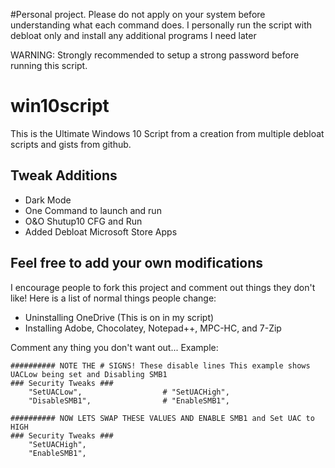 #Personal project. Please do not apply on your system before understanding what each command does.
I personally run the script with debloat only and install any additional programs I need later

WARNING: Strongly recommended to setup a strong password before running this script.

# win10script
This is the Ultimate Windows 10 Script from a creation from multiple debloat scripts and gists from github. 

## Tweak Additions

- Dark Mode
- One Command to launch and run
- O&O Shutup10 CFG and Run
- Added Debloat Microsoft Store Apps

## Feel free to add your own modifications
I encourage people to fork this project and comment out things they don't like! Here is a list of normal things people change:
- Uninstalling OneDrive (This is on in my script)
- Installing Adobe, Chocolatey, Notepad++, MPC-HC, and 7-Zip



Comment any thing you don't want out... Example:

```
########## NOTE THE # SIGNS! These disable lines This example shows UACLow being set and Disabling SMB1
### Security Tweaks ###
	"SetUACLow",                  # "SetUACHigh",
	"DisableSMB1",                # "EnableSMB1",

########## NOW LETS SWAP THESE VALUES AND ENABLE SMB1 and Set UAC to HIGH
### Security Tweaks ###
	"SetUACHigh",
	"EnableSMB1",
```
